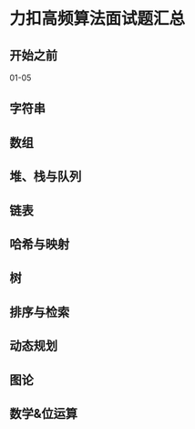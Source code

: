 # 力扣高频算法面试题汇总
## 开始之前  
01-05
## 字符串
## 数组
## 堆、栈与队列
## 链表
## 哈希与映射
## 树
## 排序与检索
## 动态规划
## 图论
## 数学&位运算
